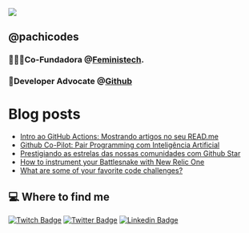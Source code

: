 ![](https://c.tenor.com/9KSO758KczwAAAAC/anime-welcome.gif)
## @pachicodes
### 👩🏽‍💻Co-Fundadora @[Feministech](https://feministech.github.io/).
### 🥑Developer Advocate @[Github](https://twitter.com/githubbrasil)



# Blog posts
<!-- BLOG-POST-LIST:START -->
- [Intro ao GitHub Actions: Mostrando artigos no seu READ.me](https://dev.to/github/intro-ao-github-actions-mostrando-artigos-no-seu-readme-5f4a)
- [Github Co-Pilot: Pair Programming com Inteligência Artificial](https://dev.to/github/github-co-pilot-pair-programming-com-inteligencia-artificial-1m43)
- [Prestigiando as estrelas das nossas comunidades com Github Star](https://dev.to/feministech/prestigiando-as-estrelas-das-nossas-comunidades-com-github-star-26i7)
- [How to instrument your Battlesnake with New Relic One](https://dev.to/newrelic/how-to-instrument-your-battlesnake-with-new-relic-one-3133)
- [What are some of your favorite code challenges?](https://dev.to/pachicodes/what-are-some-of-your-favorite-code-challenges-50mj)
<!-- BLOG-POST-LIST:END -->


## 💻 Where to find me
[![Twitch Badge](https://img.shields.io/badge/-twitch-%239146FF?style=for-the-badge&logo=twitch&logoColor=white)](https://www.twitch.tv/pachicodes)
[![Twitter Badge](https://img.shields.io/badge/-twitter-%231DA1F2?style=for-the-badge&logo=twitter&logoColor=white)](https://twitter.com/pachicodes)
[![Linkedin Badge](https://img.shields.io/badge/-linkedin-%230077B5?style=for-the-badge&logo=linkedin&logoColor=white)](https://www.linkedin.com/in/pachicodes)
